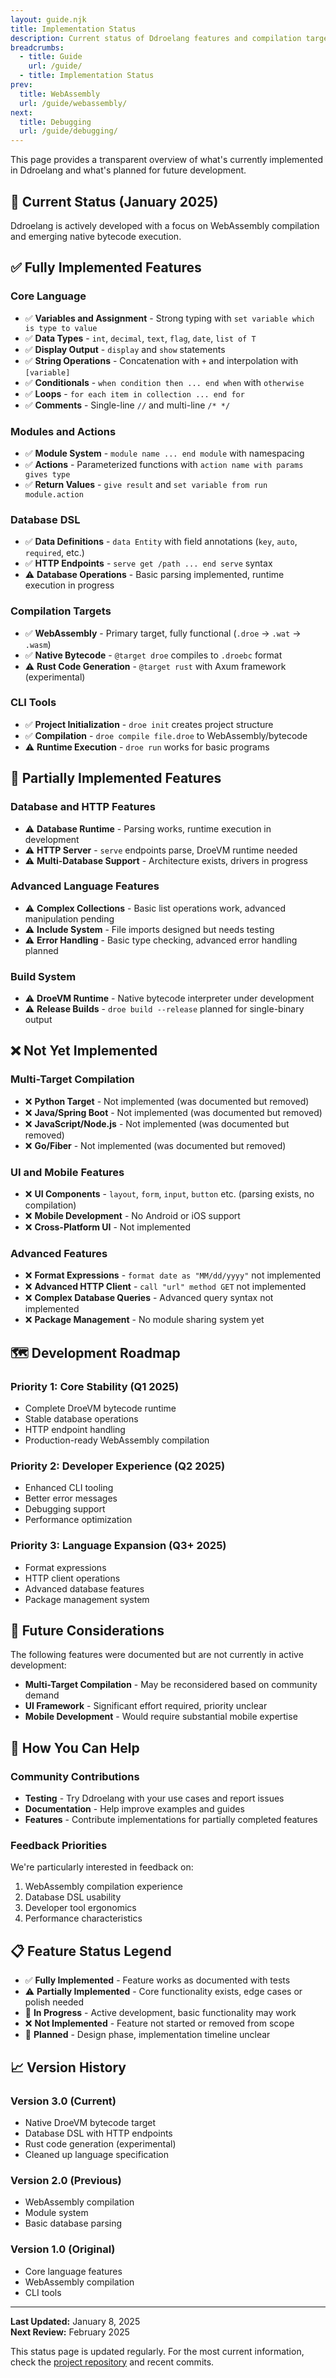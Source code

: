 ```yaml
---
layout: guide.njk
title: Implementation Status
description: Current status of Ddroelang features and compilation targets.
breadcrumbs:
  - title: Guide
    url: /guide/
  - title: Implementation Status
prev:
  title: WebAssembly
  url: /guide/webassembly/
next:
  title: Debugging
  url: /guide/debugging/
---
```


This page provides a transparent overview of what's currently implemented in Ddroelang and what's planned for future development.

## 🎯 Current Status (January 2025)

Ddroelang is actively developed with a focus on WebAssembly compilation and emerging native bytecode execution.

## ✅ Fully Implemented Features

### Core Language
- ✅ **Variables and Assignment** - Strong typing with `set variable which is type to value`
- ✅ **Data Types** - `int`, `decimal`, `text`, `flag`, `date`, `list of T`
- ✅ **Display Output** - `display` and `show` statements
- ✅ **String Operations** - Concatenation with `+` and interpolation with `[variable]`
- ✅ **Conditionals** - `when condition then ... end when` with `otherwise`
- ✅ **Loops** - `for each item in collection ... end for`
- ✅ **Comments** - Single-line `//` and multi-line `/* */`

### Modules and Actions
- ✅ **Module System** - `module name ... end module` with namespacing
- ✅ **Actions** - Parameterized functions with `action name with params gives type`
- ✅ **Return Values** - `give result` and `set variable from run module.action`

### Database DSL
- ✅ **Data Definitions** - `data Entity` with field annotations (`key`, `auto`, `required`, etc.)
- ✅ **HTTP Endpoints** - `serve get /path ... end serve` syntax
- ⚠️ **Database Operations** - Basic parsing implemented, runtime execution in progress

### Compilation Targets
- ✅ **WebAssembly** - Primary target, fully functional (`.droe` → `.wat` → `.wasm`)
- ✅ **Native Bytecode** - `@target droe` compiles to `.droebc` format
- ⚠️ **Rust Code Generation** - `@target rust` with Axum framework (experimental)

### CLI Tools
- ✅ **Project Initialization** - `droe init` creates project structure
- ✅ **Compilation** - `droe compile file.droe` to WebAssembly/bytecode
- ⚠️ **Runtime Execution** - `droe run` works for basic programs

## 🚧 Partially Implemented Features

### Database and HTTP Features
- ⚠️ **Database Runtime** - Parsing works, runtime execution in development
- ⚠️ **HTTP Server** - `serve` endpoints parse, DroeVM runtime needed
- ⚠️ **Multi-Database Support** - Architecture exists, drivers in progress

### Advanced Language Features
- ⚠️ **Complex Collections** - Basic list operations work, advanced manipulation pending
- ⚠️ **Include System** - File imports designed but needs testing
- ⚠️ **Error Handling** - Basic type checking, advanced error handling planned

### Build System
- ⚠️ **DroeVM Runtime** - Native bytecode interpreter under development
- ⚠️ **Release Builds** - `droe build --release` planned for single-binary output

## ❌ Not Yet Implemented

### Multi-Target Compilation
- ❌ **Python Target** - Not implemented (was documented but removed)
- ❌ **Java/Spring Boot** - Not implemented (was documented but removed)
- ❌ **JavaScript/Node.js** - Not implemented (was documented but removed)
- ❌ **Go/Fiber** - Not implemented (was documented but removed)

### UI and Mobile Features
- ❌ **UI Components** - `layout`, `form`, `input`, `button` etc. (parsing exists, no compilation)
- ❌ **Mobile Development** - No Android or iOS support
- ❌ **Cross-Platform UI** - Not implemented

### Advanced Features
- ❌ **Format Expressions** - `format date as "MM/dd/yyyy"` not implemented
- ❌ **Advanced HTTP Client** - `call "url" method GET` not implemented
- ❌ **Complex Database Queries** - Advanced query syntax not implemented
- ❌ **Package Management** - No module sharing system yet

## 🗺️ Development Roadmap

### Priority 1: Core Stability (Q1 2025)
- Complete DroeVM bytecode runtime
- Stable database operations
- HTTP endpoint handling
- Production-ready WebAssembly compilation

### Priority 2: Developer Experience (Q2 2025)
- Enhanced CLI tooling
- Better error messages
- Debugging support
- Performance optimization

### Priority 3: Language Expansion (Q3+ 2025)
- Format expressions
- HTTP client operations
- Advanced database features
- Package management system

## 💭 Future Considerations

The following features were documented but are not currently in active development:

- **Multi-Target Compilation** - May be reconsidered based on community demand
- **UI Framework** - Significant effort required, priority unclear
- **Mobile Development** - Would require substantial mobile expertise

## 🚀 How You Can Help

### Community Contributions
- **Testing** - Try Ddroelang with your use cases and report issues
- **Documentation** - Help improve examples and guides
- **Features** - Contribute implementations for partially completed features

### Feedback Priorities
We're particularly interested in feedback on:
1. WebAssembly compilation experience
2. Database DSL usability
3. Developer tool ergonomics
4. Performance characteristics

## 📋 Feature Status Legend

- ✅ **Fully Implemented** - Feature works as documented with tests
- ⚠️ **Partially Implemented** - Core functionality exists, edge cases or polish needed
- 🚧 **In Progress** - Active development, basic functionality may work
- ❌ **Not Implemented** - Feature not started or removed from scope
- 💭 **Planned** - Design phase, implementation timeline unclear

## 📈 Version History

### Version 3.0 (Current)
- Native DroeVM bytecode target
- Database DSL with HTTP endpoints
- Rust code generation (experimental)
- Cleaned up language specification

### Version 2.0 (Previous)
- WebAssembly compilation
- Module system
- Basic database parsing

### Version 1.0 (Original)
- Core language features
- WebAssembly compilation
- CLI tools

---

**Last Updated:** January 8, 2025  
**Next Review:** February 2025

This status page is updated regularly. For the most current information, check the [project repository](https://github.com/droe-lang/ddroelang-installer) and recent commits.